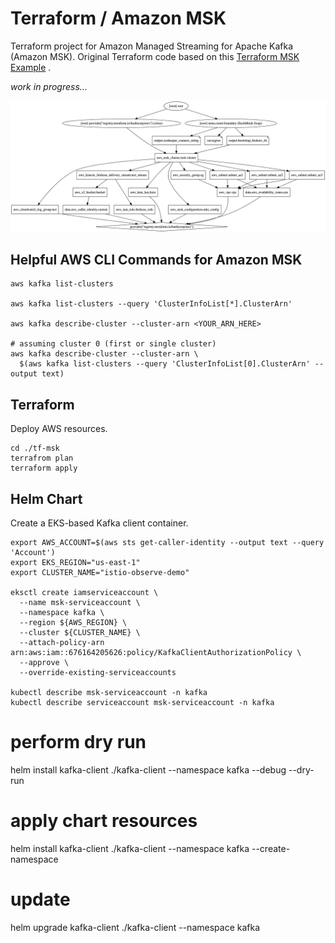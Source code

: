 # Terraform / Amazon MSK

Terraform project for Amazon Managed Streaming for Apache Kafka (Amazon MSK). Original Terraform code based on
this [Terraform MSK Example](https://registry.terraform.io/providers/hashicorp/aws/latest/docs/resources/msk_cluster#example-usage)
.

_work in progress..._

![Graph](graphviz.png)

## Helpful AWS CLI Commands for Amazon MSK

```shell
aws kafka list-clusters

aws kafka list-clusters --query 'ClusterInfoList[*].ClusterArn'

aws kafka describe-cluster --cluster-arn <YOUR_ARN_HERE>

# assuming cluster 0 (first or single cluster)
aws kafka describe-cluster --cluster-arn \
  $(aws kafka list-clusters --query 'ClusterInfoList[0].ClusterArn' --output text)
```

## Terraform

Deploy AWS resources.

```shell
cd ./tf-msk
terrafrom plan
terraform apply
```

## Helm Chart

Create a EKS-based Kafka client container.

```shell
export AWS_ACCOUNT=$(aws sts get-caller-identity --output text --query 'Account')
export EKS_REGION="us-east-1"
export CLUSTER_NAME="istio-observe-demo"

eksctl create iamserviceaccount \
  --name msk-serviceaccount \
  --namespace kafka \
  --region ${AWS_REGION} \
  --cluster ${CLUSTER_NAME} \
  --attach-policy-arn arn:aws:iam::676164205626:policy/KafkaClientAuthorizationPolicy \
  --approve \
  --override-existing-serviceaccounts

kubectl describe msk-serviceaccount -n kafka
kubectl describe serviceaccount msk-serviceaccount -n kafka
```

# perform dry run
helm install kafka-client ./kafka-client --namespace kafka --debug --dry-run

# apply chart resources
helm install kafka-client ./kafka-client --namespace kafka --create-namespace

# update
helm upgrade kafka-client ./kafka-client --namespace kafka
```